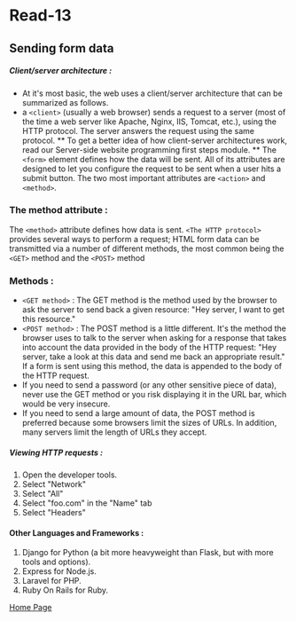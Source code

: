 # Read-13 
## Sending form data
##### Client/server architecture :
* At it's most basic, the web uses a client/server architecture that can be summarized as follows. 
* a `<client>` (usually a web browser) sends a request to a server (most of the time a web server like Apache, Nginx, IIS, Tomcat, etc.), using the HTTP protocol. The server answers the request using the same protocol.
** To get a better idea of how client-server architectures work, read our Server-side website programming first steps module. **
The `<form>` element defines how the data will be sent. All of its attributes are designed to let you configure the request to be sent when a user hits a submit button. The two most important attributes are `<action>` and `<method>`.
### The method attribute :
The `<method>` attribute defines how data is sent. `<The HTTP protocol>` provides several ways to perform a request; HTML form data can be transmitted via a number of different methods, the most common being the `<GET>` method and the `<POST>` method
### Methods :
*  `<GET method>` : The GET method is the method used by the browser to ask the server to send back a given resource: "Hey server, I want to get this resource."
* `<POST method>` : The POST method is a little different. It's the method the browser uses to talk to the server when asking for a response that takes into account the data provided in the body of the HTTP request: "Hey server, take a look at this data and send me back an appropriate result." If a form is sent using this method, the data is appended to the body of the HTTP request.
* If you need to send a password (or any other sensitive piece of data), never use the GET method or you risk displaying it in the URL bar, which would be very insecure.
* If you need to send a large amount of data, the POST method is preferred because some browsers limit the sizes of URLs. In addition, many servers limit the length of URLs they accept.
##### Viewing HTTP requests :
1. Open the developer tools.
2. Select "Network"
3. Select "All"
4. Select "foo.com" in the "Name" tab
5. Select "Headers"
#### Other Languages and Frameworks :
1. Django for Python (a bit more heavyweight than Flask, but with more tools and  options).
2. Express for Node.js.
3. Laravel for PHP.
4. Ruby On Rails for Ruby.


[Home Page](https://osamamousa204.github.io/reading-notes-301/)